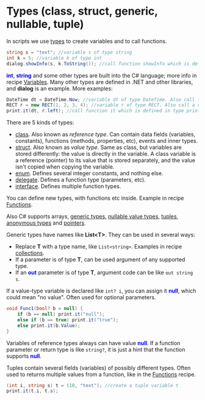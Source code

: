 # Types (class, struct, generic, nullable, tuple)
In scripts we use <a href='https://www.google.com/search?q=C%23+types'>types</a> to create variables and to call functions.

```csharp
string s = "text"; //variable s of type string
int k = 5; //variable k of type int
dialog.showInfo(s, k.ToString()); //call function showInfo which is defined in type dialog. Also call function ToString which is defined in type int.
```

<span style='color:#00f;font-weight:bold'>int</span>, <span style='color:#00f;font-weight:bold'>string</span> and some other types are built into the C# language; more info in recipe <a href='Variables, fields, built-in types.md'>Variables</a>. Many other types are defined in .NET and other libraries, and <b>dialog</b> is an example. More examples:

```csharp
DateTime dt = DateTime.Now; //variable dt of type DateTime. Also call function Now which is defined in type DateTime.
RECT r = new RECT(1, 2, 3, 4); //variable r of type RECT. Also call a constructor function defined in type RECT.
print.it(dt, r.left); //call function it which is defined in type print. Pass dt and r field left which is defined in type RECT.
```

There are 5 kinds of types:
- <a href='https://www.google.com/search?q=C%23+class'>class</a>. Also known as <i>reference type</i>. Can contain data fields (variables, constants), functions (methods, properties, etc), events and inner types.
- <a href='https://www.google.com/search?q=C%23+struct'>struct</a>. Also known as <i>value type</i>. Same as class, but variables are stored differently: the value is directly in the variable. A class variable is a reference (pointer) to its value that is stored separately, and the value isn't copied when copying the variable.
- <a href='https://www.google.com/search?q=C%23+enum'>enum</a>. Defines several integer constants, and nothing else.
- <a href='https://www.google.com/search?q=C%23+delegate'>delegate</a>. Defines a function type (parameters, etc).
- <a href='https://www.google.com/search?q=C%23+interface'>interface</a>. Defines multiple function types.

You can define new types, with functions etc inside. Example in recipe <a href='Functions (methods, properties).md'>Functions</a>.

Also C# supports arrays, <a href='https://www.google.com/search?q=C%23+generic+types'>generic types</a>, <a href='https://www.google.com/search?q=C%23+nullable+value+types'>nullable value types</a>, <a href='https://www.google.com/search?q=C%23+value+tuple+types'>tuples</a>, <a href='https://www.google.com/search?q=C%23+anonymous+types'>anonymous types</a> and <a href='https://www.google.com/search?q=C%23+unsafe+pointers'>pointers</a>.

Generic types have names like <b>List\<T\></b>. They can be used in several ways:
- Replace <b>T</b> with a type name, like `List<string>`. Examples in recipe <a href='Collections - array, List, Stack, Queue.md'>collections</a>.
- If a parameter is of type <b>T</b>, can be used argument of any supported type.
- If an <span style='color:#00f;font-weight:bold'>out</span> parameter is of type <b>T</b>, argument code can be like `out string s`.

If a value-type variable is declared like `int? i`, you can assign it <span style='color:#00f;font-weight:bold'>null</span>, which could mean "no value". Often used for optional parameters.

```csharp
void Func1(bool? b = null) {
	if (b == null) print.it("null");
	else if (b == true) print.it("true");
	else print.it(b.Value);
}
```

Variables of reference types always can have value <span style='color:#00f;font-weight:bold'>null</span>. If a function parameter or return type is like `string?`, it is just a hint that the function supports <span style='color:#00f;font-weight:bold'>null</span>.

Tuples contain several fields (variables) of possibly different types. Often used to returns multiple values from a function, like in the <a href='Functions (methods, properties).md'>Functions</a> recipe.

```csharp
(int i, string s) t = (10, "text"); //create a tuple variable t
print.it(t.i, t.s);
```

